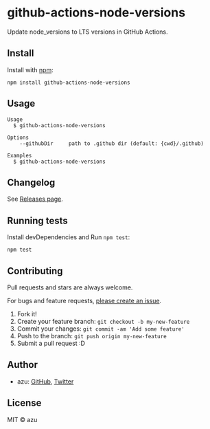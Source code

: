 # github-actions-node-versions

Update node_versions to LTS versions in GitHub Actions.

## Install

Install with [npm](https://www.npmjs.com/):

    npm install github-actions-node-versions

## Usage

    Usage
      $ github-actions-node-versions
 
    Options
        --githubDir     path to .github dir (default: {cwd}/.github)
 
    Examples
      $ github-actions-node-versions


## Changelog

See [Releases page](https://github.com/azu/github-actions-node-versions/releases).

## Running tests

Install devDependencies and Run `npm test`:

    npm test

## Contributing

Pull requests and stars are always welcome.

For bugs and feature requests, [please create an issue](https://github.com/azu/github-actions-node-versions/issues).

1. Fork it!
2. Create your feature branch: `git checkout -b my-new-feature`
3. Commit your changes: `git commit -am 'Add some feature'`
4. Push to the branch: `git push origin my-new-feature`
5. Submit a pull request :D

## Author

- azu: [GitHub](https://github.com/azu), [Twitter](https://twitter.com/azu_re)

## License

MIT © azu
